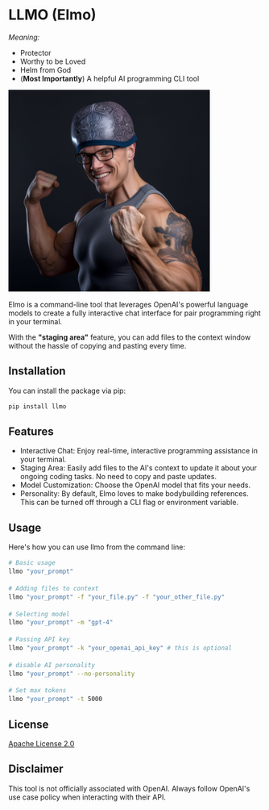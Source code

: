 # LLMO (Elmo)

*Meaning:*
- Protector
- Worthy to be Loved
- Helm from God
- (**Most Importantly**) A helpful AI programming CLI tool

<img src="static/mascot.png" alt="elmo" style="width: 400px; height: auto;">   

Elmo is a command-line tool that leverages OpenAI's powerful language models to create a fully interactive chat interface for pair programming right in your terminal. 

With the **"staging area"** feature, you can add files to the context window without the hassle of copying and pasting every time.

## Installation

You can install the package via pip:
```bash
pip install llmo
```

## Features

- Interactive Chat: Enjoy real-time, interactive programming assistance in your terminal.
- Staging Area: Easily add files to the AI's context to update it about your ongoing coding tasks. No need to copy and paste updates.
- Model Customization: Choose the OpenAI model that fits your needs.
- Personality: By default, Elmo loves to make bodybuilding references. This can be turned off through a CLI flag or environment variable.

## Usage

Here's how you can use llmo from the command line:

```bash
# Basic usage
llmo "your_prompt"

# Adding files to context
llmo "your_prompt" -f "your_file.py" -f "your_other_file.py"

# Selecting model
llmo "your_prompt" -m "gpt-4"

# Passing API key
llmo "your_prompt" -k "your_openai_api_key" # this is optional

# disable AI personality
llmo "your_prompt" --no-personality

# Set max tokens
llmo "your_prompt" -t 5000
```

## License

[Apache License 2.0](https://www.apache.org/licenses/LICENSE-2.0)

## Disclaimer

This tool is not officially associated with OpenAI. Always follow OpenAI's use case policy when interacting with their API.
